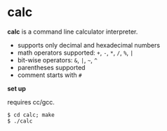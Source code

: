# calc

**calc** is a command line calculator interpreter.

- supports only decimal and hexadecimal numbers
- math operators supported: `+`, `-`, `*`, `/`, `%`, `|`
- bit-wise operators: `&`, `|`, `~`, `^`
- parentheses supported
- comment starts with `#`

**set up**

requires cc/gcc.

```shell
$ cd calc; make
$ ./calc
```



